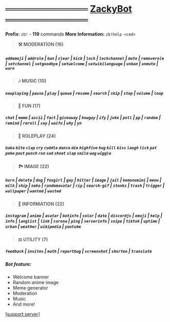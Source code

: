 # 

# ═════════════ [ZackyBot](https://discord.com/oauth2/authorize?client_id=738227434679304243&scope=bot&permissions=8) ═════════════

**Prefix:** `zb!` - **119** commands
**More Information:** `zb!help <cmd>`
>  **🛠️ MODERATION (16)**
##### `addemoji` | `addrole` | `ban` | `clear` | `kick` | `lock` | `lockchannel` | `mute` | `removerole` | `setchannel` | `setgoodbye` | `setwelcome` | `setwikilanguage` | `unban` | `unmute` | `warn`
> **🎶 MUSIC (10)**
##### `nowplaying` | `pause` | `play` | `queue` | `resume` | `search` | `skip` | `stop` | `volume` | `loop`
> **🎈 FUN (17)**
##### `chat` | `meme` | `ascii` | `fact` | `giveaway` | `howgay` | `ify` | `joke` | `poll` | `pp` | `random` | `remind` | `reroll` | `say` | `waifu` | `why` | `yn`
> **🎎 ROLEPLAY (24)**
##### `baka` `bite` `clap` `cry` `cuddle` `dance` `die` `highfive` `hug` `kill` `kiss` `laugh` `lick` `pat` `poke` `pout` `punch` `run` `sad` `shoot` `slap` `smile` `wag` `wiggle`
> **🏞️ IMAGE (22)**
##### `burn` | `delete` | `dog` | `foxgirl` | `gay` | `hitler` | `image` | `jail` | `kemonomimi` | `meow` | `milk` | `ship` | `neko` | `randomavatar` | `rip` | `search-gif` | `stonks` | `trash` | `trigger` | `wallpaper` | `wanted` | `wasted`
> **📜 INFORMATION (22)**
##### `instagram` | `anime` | `avatar` | `botinfo` | `color` | `date` | `discordjs` | `emoji` | `help` | `info` | `langlist` | `link` | `corona` | `ping` | `serverinfo` | `snipe` | `tiktok` | `uptime` | `urban` | `weather` | `wikipedia` | `youtube`
> **⚖️ UTILITY (7)**
##### `feedback` | `invites` | `math` | `reportbug` | `screenshot` | `shorten` | `translate`
##### **Bot feature:**
- Welcome banner
- Random anime image
- Meme generator
- Moderation
- Music 
- And more!

[[support server]](https://discord.gg/ZDRc4cCDDn) 
</a>

